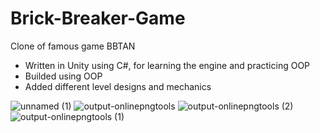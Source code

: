 # Brick-Breaker-Game
Clone of famous game BBTAN 



- Written in Unity using C#, for learning the engine and practicing OOP 
- Builded using OOP
- Added different level designs and mechanics


![unnamed (1)](https://user-images.githubusercontent.com/37782582/119925455-7f09e100-bf43-11eb-933d-9ae1eba0d8cd.png)
![output-onlinepngtools](https://user-images.githubusercontent.com/37782582/120239634-b078fa00-c22c-11eb-968b-c039230e8d7d.png)
![output-onlinepngtools (2)](https://user-images.githubusercontent.com/37782582/120240825-81b05300-c22f-11eb-8ccb-1eff68925a5c.png)
![output-onlinepngtools (1)](https://user-images.githubusercontent.com/37782582/120240828-82e18000-c22f-11eb-8c35-5e8b7a9a4133.png)
